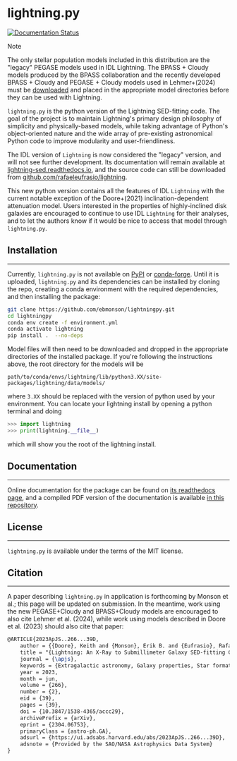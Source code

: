 # lightning.py

[![Documentation Status](https://readthedocs.org/projects/lightningpy/badge/?version=latest)](https://lightningpy.readthedocs.io/en/latest/?badge=latest)

> [!Note]
>
> The only stellar population models included in this distribution are the "legacy"
> PEGASE models used in IDL Lightning. The BPASS + Cloudy models produced by the BPASS collaboration and the recently developed BPASS + Cloudy
> and PEGASE + Cloudy models used in Lehmer+(2024) must be [downloaded](https://www.dropbox.com/scl/fo/is74ra0tc1t0jdo4dsntm/ADDNjrtxro2euqCWmYrCO0Y?rlkey=9v113nb8rqgl5zul6xawuwdde&st=kzgq6kxr&dl=0) and placed in the appropriate model directories before they
> can be used with Lightning.

`lightning.py` is the python version of the Lightning SED-fitting code.
The goal of the project is to maintain Lightning's primary design philosophy
of simplicity and physically-based models, while taking advantage of Python's
object-oriented nature and the wide array of pre-existing astronomical Python
code to improve modularity and user-friendliness.

The IDL version of `Lightning` is now considered the "legacy" version, and will not
see further development. Its documentation will remain available at [lightning-sed.readthedocs.io](https://lightning-sed.readthedocs.io),
and the source code can still be downloaded from [github.com/rafaeleufrasio/lightning](https://www.github.com/rafaeleufrasio/lightning).

This new python version contains all the features of IDL `Lightning` with the current notable exception of the
Doore+(2021) inclination-dependent attenuation model. Users interested in the properties of highly-inclined
disk galaxies are encouraged to continue to use IDL `Lightning` for their analyses, and to let the authors know
if it would be nice to access that model through `lightning.py`.

## Installation
------
Currently, `lightning.py` is not available on [PyPI](https://pypi.org/) or [conda-forge](https://conda-forge.org/).
Until it is uploaded, `lightning.py` and its dependencies can be installed by cloning the repo, creating a conda environment with the required dependencies, and then installing the package:

```sh
git clone https://github.com/ebmonson/lightningpy.git
cd lightningpy
conda env create -f environment.yml
conda activate lightning
pip install .  --no-deps
```

Model files will then need to be downloaded and dropped in the appropriate directories of the installed package. If you're following the instructions above, the root directory for the models will be

```
path/to/conda/envs/lightning/lib/python3.XX/site-packages/lightning/data/models/
```

where `3.XX` should be replaced with the version of python used by your environment. You can locate your lightning install by opening a python terminal and doing

```python
>>> import lightning
>>> print(lightning.__file__)
```

which will show you the root of the lightning install.

## Documentation
---
Online documentation for the package can be found on [its readthedocs page](https://lightningpy.readthedocs.io/en/latest/),
and a compiled PDF version of the documentation is available [in this repository](https://github.com/ebmonson/lightningpy/blob/main/docs/lightningpy.pdf).


## License
---
`lightning.py` is available under the terms of the MIT license.

## Citation
---
A paper describing `lightning.py` in application is forthcoming by Monson et al.; this page will be updated on submission. In the meantime, work using the new PEGASE+Cloudy and BPASS+Cloudy models are encouraged to also cite Lehmer et al. (2024), while work using models described in Doore et al. (2023) should also cite that paper:

```tex
@ARTICLE{2023ApJS..266...39D,
    author = {{Doore}, Keith and {Monson}, Erik B. and {Eufrasio}, Rafael T. and {Lehmer}, Bret D. and {Garofali}, Kristen and {Basu-Zych}, Antara},
    title = "{Lightning: An X-Ray to Submillimeter Galaxy SED-fitting Code with Physically Motivated Stellar, Dust, and AGN Models}",
    journal = {\apjs},
    keywords = {Extragalactic astronomy, Galaxy properties, Star formation, Spectral energy distribution, 506, 615, 1569, 2129, Astrophysics - Astrophysics of Galaxies},
    year = 2023,
    month = jun,
    volume = {266},
    number = {2},
    eid = {39},
    pages = {39},
    doi = {10.3847/1538-4365/accc29},
    archivePrefix = {arXiv},
    eprint = {2304.06753},
    primaryClass = {astro-ph.GA},
    adsurl = {https://ui.adsabs.harvard.edu/abs/2023ApJS..266...39D},
    adsnote = {Provided by the SAO/NASA Astrophysics Data System}
}
```
